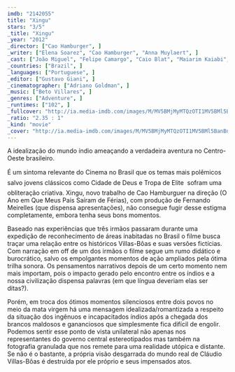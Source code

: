 ```yaml
---
imdb: "2142055"
title: "Xingu"
stars: "3/5"
_title: "Xingu"
_year: "2012"
_director: ["Cao Hamburger", ]
_writer: ["Elena Soarez", "Cao Hamburger", "Anna Muylaert", ]
_cast: ["João Miguel", "Felipe Camargo", "Caio Blat", "Maiarim Kaiabi", "Awakari Tumã Kaiabi", "Adana Kambeba", "Tapaié Waurá", "Totomai Yawalapiti", "Maria Flor", ]
_countries: ["Brazil", ]
_languages: ["Portuguese", ]
_editor: ["Gustavo Giani", ]
_cinematographer: ["Adriano Goldman", ]
_music: ["Beto Villares", ]
_genres: ["Adventure", ]
_runtimes: ["102", ]
_fullcover: "http://ia.media-imdb.com/images/M/MV5BMjMyMTQzOTI1MV5BMl5BanBnXkFtZTgwNjE2MDcyMTE@.jpg"
_ratio: "2.35 : 1"
_kind: "movie"
_cover: "http://ia.media-imdb.com/images/M/MV5BMjMyMTQzOTI1MV5BMl5BanBnXkFtZTgwNjE2MDcyMTE@._V1._SX95_SY140_.jpg"
---
```



A idealização do mundo índio ameaçando a verdadeira aventura no Centro-Oeste brasileiro.

É um sintoma relevante do Cinema no Brasil que os temas mais polêmicos  salvo jovens clássicos como Cidade de Deus e Tropa de Elite  sofram uma obliteração criativa. Xingu, novo trabalho de Cao Hamburguer na direção (O Ano em Que Meus Pais Saíram de Férias), com produção de Fernando Meirelles (que dispensa apresentações), não consegue fugir desse estigma completamente, embora tenha seus bons momentos.

Baseado nas experiências que três irmãos passaram durante uma expedição de reconhecimento de áreas inabitadas no Brasil o filme busca traçar uma relação entre os históricos Villas-Bôas e suas versões fictícias. Com narração em off de um dos irmãos o filme segue um rumo didático e burocrático, salvo os empolgantes momentos de ação ampliados pela ótima trilha sonora. Os pensamentos narrativos depois de um certo momento nem mais importam, pois o impacto gerado pelo encontro entre os índios e a nossa civilização dispensa palavras (em que língua deveriam elas ser ditas?).

Porém, em troca dos ótimos momentos silenciosos entre dois povos no meio da mata virgem há uma mensagem idealizada/romantizada a respeito da situação dos ingênuos e incapacitados índios após a chegada dos brancos maldosos e gananciosos que simplesmente fica difícil de engolir. Podemos sentir esse ponto de vista unilateral não apenas nos representantes do governo central estereotipados mas também na fotografia granulada que nos remete para uma realidade utópica e distante. Se não é o bastante, a própria visão desgarrada do mundo real de Cláudio Villas-Bôas é destruída por ele próprio e seus impensados atos.

